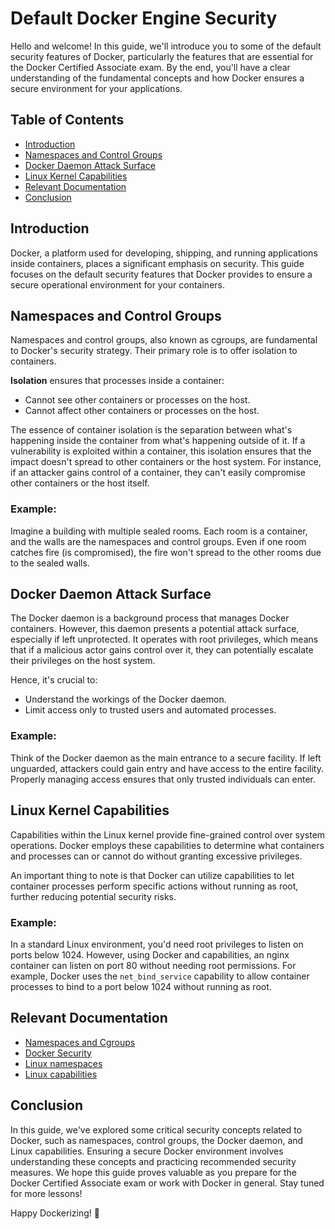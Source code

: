 # Default Docker Engine Security

Hello and welcome! In this guide, we'll introduce you to some of the default security features of Docker, particularly the features that are essential for the Docker Certified Associate exam. By the end, you'll have a clear understanding of the fundamental concepts and how Docker ensures a secure environment for your applications.

## Table of Contents

- [Introduction](#introduction)
- [Namespaces and Control Groups](#namespaces-and-control-groups)
- [Docker Daemon Attack Surface](#docker-daemon-attack-surface)
- [Linux Kernel Capabilities](#linux-kernel-capabilities)
- [Relevant Documentation](#relevant-documentation)
- [Conclusion](#conclusion)

## Introduction

Docker, a platform used for developing, shipping, and running applications inside containers, places a significant emphasis on security. This guide focuses on the default security features that Docker provides to ensure a secure operational environment for your containers.

## Namespaces and Control Groups

Namespaces and control groups, also known as cgroups, are fundamental to Docker's security strategy. Their primary role is to offer isolation to containers. 

**Isolation** ensures that processes inside a container:
- Cannot see other containers or processes on the host.
- Cannot affect other containers or processes on the host.

The essence of container isolation is the separation between what's happening inside the container from what's happening outside of it. If a vulnerability is exploited within a container, this isolation ensures that the impact doesn't spread to other containers or the host system. For instance, if an attacker gains control of a container, they can't easily compromise other containers or the host itself.

### Example:

Imagine a building with multiple sealed rooms. Each room is a container, and the walls are the namespaces and control groups. Even if one room catches fire (is compromised), the fire won't spread to the other rooms due to the sealed walls.

## Docker Daemon Attack Surface

The Docker daemon is a background process that manages Docker containers. However, this daemon presents a potential attack surface, especially if left unprotected. It operates with root privileges, which means that if a malicious actor gains control over it, they can potentially escalate their privileges on the host system.

Hence, it's crucial to:

- Understand the workings of the Docker daemon.
- Limit access only to trusted users and automated processes.

### Example:

Think of the Docker daemon as the main entrance to a secure facility. If left unguarded, attackers could gain entry and have access to the entire facility. Properly managing access ensures that only trusted individuals can enter.

## Linux Kernel Capabilities

Capabilities within the Linux kernel provide fine-grained control over system operations. Docker employs these capabilities to determine what containers and processes can or cannot do without granting excessive privileges.

An important thing to note is that Docker can utilize capabilities to let container processes perform specific actions without running as root, further reducing potential security risks.

### Example:

In a standard Linux environment, you'd need root privileges to listen on ports below 1024. However, using Docker and capabilities, an nginx container can listen on port 80 without needing root permissions. For example, Docker uses the `net_bind_service` capability to allow container processes to bind to a port below 1024 without running as root.

## Relevant Documentation

- [Namespaces and Cgroups](https://github.com/MinhHungPhan/containers/tree/main/docker-certified-associate/01-docker-community-edition/10-namespaces-and-cgroups)
- [Docker Security](https://docs.docker.com/engine/security/)
- [Linux namespaces](http://man7.org/linux/man-pages/man7/namespaces.7.html)
- [Linux capabilities](http://man7.org/linux/man-pages/man7/capabilities.7.html)

## Conclusion

In this guide, we've explored some critical security concepts related to Docker, such as namespaces, control groups, the Docker daemon, and Linux capabilities. Ensuring a secure Docker environment involves understanding these concepts and practicing recommended security measures. We hope this guide proves valuable as you prepare for the Docker Certified Associate exam or work with Docker in general. Stay tuned for more lessons! 

Happy Dockerizing! 🌱